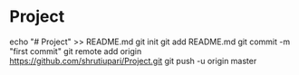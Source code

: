 # Project
echo "# Project" >> README.md
git init
git add README.md
git commit -m "first commit"
git remote add origin https://github.com/shrutiupari/Project.git
git push -u origin master
